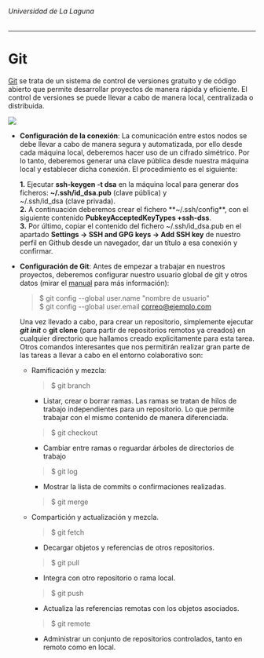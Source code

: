 ###### *Universidad de La Laguna*
---
# Git

[Git](https://git-scm.com/) se trata de un sistema de control de versiones gratuito y de código abierto que permite desarrollar proyectos de manera rápida y eficiente. El control de versiones se puede llevar a cabo de manera local, centralizada o distribuida.

![](https://git-scm.com/book/en/v2/images/distributed.png?style=centerme)

* **Configuración de la conexión**: La comunicación entre estos nodos se debe llevar a cabo de manera segura y automatizada, por ello desde cada máquina local, deberemos hacer uso de un cifrado simétrico. Por lo tanto, deberemos generar una clave pública desde nuestra máquina local y establecer dicha conexión. El procedimiento es el siguiente:

  **1.** Ejecutar **ssh-keygen -t dsa** en la máquina           local para generar dos ficheros: **~/.ssh/id\_dsa.pub** \(clave pública\) y   
  ~/.ssh/id\_dsa \(clave privada\).  
    **2.** A continuación deberemos crear el fichero **~/.ssh/config**, con el siguiente contenido **PubkeyAcceptedKeyTypes +ssh-dss**.  
    **3.** Por último, copiar el contenido del fichero ~/.ssh/id\_dsa.pub en el apartado **Settings -&gt; SSH and GPG keys -&gt; Add SSH key** de nuestro perfil en Github desde un navegador, dar un título a esa conexión y confirmar.

* **Configuración de Git**: Antes de empezar a trabajar en nuestros proyectos, deberemos configurar nuestro usuario global de git y otros datos \(mirar el [manual](https://git-scm.com/book/en/v2/Customizing-Git-Git-Configuration) para más información\):

  > $ git config --global user.name "nombre de usuario"  
  > $ git config --global user.email correo@ejemplo.com

  Una vez llevado a cabo, para crear un repositorio, simplemente ejecutar _**git init**_ o **git clone** \(para partir de repositorios remotos ya creados\) en cualquier directorio que hallamos creado explicitamente para esta tarea.   
    Otros comandos interesantes que nos permitirán realizar gran parte de las tareas a llevar a cabo en el entorno colaborativo son:

  * Ramificación y mezcla:

    > $ git branch

    * Listar, crear o borrar ramas. Las ramas se tratan de hilos de trabajo independientes para un repositorio. Lo que permite trabajar con el mismo contenido de manera diferenciada.

    > $ git checkout

    * Cambiar entre ramas o reguardar árboles de directorios de trabajo

    > $ git log

    * Mostrar la lista de commits o confirmaciones realizadas.

    > $ git merge

  * Compartición y actualización y mezcla.

    > $ git fetch

    * Decargar objetos y referencias de otros repositorios.

    > $ git pull

    * Integra con otro repositorio o rama local.

    > $ git push

    * Actualiza las referencias remotas  con los objetos asociados. 

    > $ git remote

    * Administrar un conjunto de repositorios controlados, tanto en remoto como en local.



